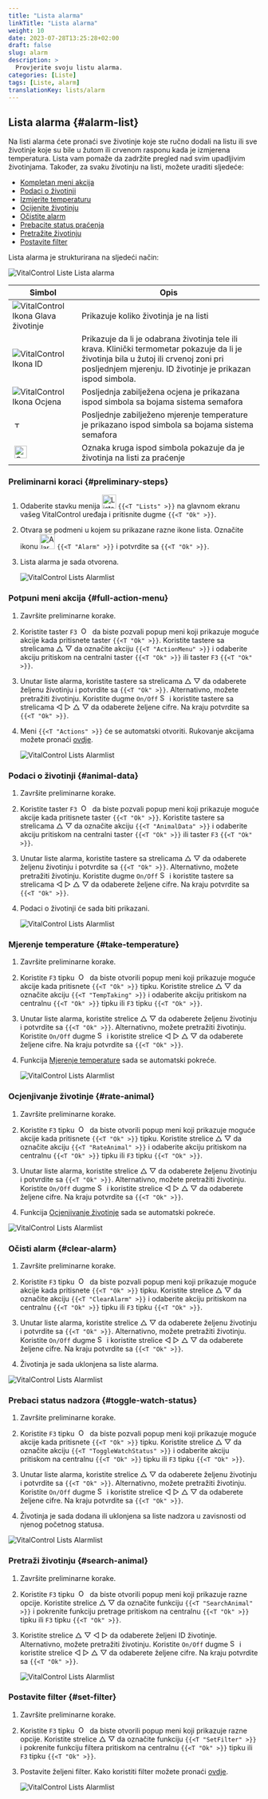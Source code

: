 ```yaml
---
title: "Lista alarma"
linkTitle: "Lista alarma"
weight: 10
date: 2023-07-28T13:25:28+02:00
draft: false
slug: alarm
description: >
  Provjerite svoju listu alarma.
categories: [Liste]
tags: [Liste, alarm]
translationKey: lists/alarm
---
```

## Lista alarma {#alarm-list}

Na listi alarma ćete pronaći sve životinje koje ste ručno dodali na listu ili sve životinje koje su bile u žutom ili crvenom rasponu kada je izmjerena temperatura. Lista vam pomaže da zadržite pregled nad svim upadljivim životinjama. Također, za svaku životinju na listi, možete uraditi sljedeće:

- [Kompletan meni akcija](#full-action-menu)
- [Podaci o životinji](#animal-data)
- [Izmjerite temperaturu](#take-temperature)
- [Ocijenite životinju](#rate-animal)
- [Očistite alarm](#clear-alarm)
- [Prebacite status praćenja](#toggle-watch-status)
- [Pretražite životinju](#search-animal)
- [Postavite filter](#set-filter)

Lista alarma je strukturirana na sljedeći način:

   ![VitalControl Liste Lista alarma](../images/alarmstructure.png "Struktura liste alarma")

|Simbol   | Opis
|-------  |----
| ![VitalControl Ikona Glava životinje](../images/kopf.png "Glava životinje") | Prikazuje koliko životinja je na listi
| ![VitalControl Ikona ID](../images/ID.png "ID") | Prikazuje da li je odabrana životinja tele ili krava. Klinički termometar pokazuje da li je životinja bila u žutoj ili crvenoj zoni pri posljednjem mjerenju. ID životinje je prikazan ispod simbola.
| ![VitalControl Ikona Ocjena](../images/auge.png "Ikona Ocjena") | Posljednja zabilježena ocjena je prikazana ispod simbola sa bojama sistema semafora
| &nbsp;<img src="/icons/actions/temperature.svg" width="12" align="bottom" alt="Tjelesna temperatura" title="Tjelesna temperatura" /> | Posljednje zabilježeno mjerenje temperature je prikazano ispod simbola sa bojama sistema semafora
| &nbsp;<img src="/icons/actions/rating.svg" width="25" align="bottom" alt="Ocjena životinje" title="Ocjena" /> |Oznaka kruga ispod simbola pokazuje da je životinja na listi za praćenje

### Preliminarni koraci {#preliminary-steps}


1. Odaberite stavku menija <img src="/icons/main/lists.svg" width="28" align="bottom" alt="Lists" /> `{{<T "Lists" >}}` na glavnom ekranu vašeg VitalControl uređaja i pritisnite dugme `{{<T "Ok" >}}`.

2. Otvara se podmeni u kojem su prikazane razne ikone lista. Označite ikonu <img src="/icons/lists/alarmlist.svg" width="30" align="bottom" alt="Alarm" /> `{{<T "Alarm" >}}` i potvrdite sa `{{<T "Ok" >}}`.

3. Lista alarma je sada otvorena.

   ![VitalControl Lists Alarmlist](../images/firststeps.png "Preliminary Steps")

### Potpuni meni akcija {#full-action-menu}

1. Završite preliminarne korake.

2. Koristite taster `F3` &nbsp;<img src="/icons/footer/open-popup.svg" width="15" align="bottom" alt="Open popup" />&nbsp; da biste pozvali popup meni koji prikazuje moguće akcije kada pritisnete taster `{{<T "Ok" >}}`. Koristite tastere sa strelicama △ ▽ da označite akciju `{{<T "ActionMenu" >}}` i odaberite akciju pritiskom na centralni taster `{{<T "Ok" >}}` ili taster `F3` `{{<T "Ok" >}}`.

3. Unutar liste alarma, koristite tastere sa strelicama △ ▽ da odaberete željenu životinju i potvrdite sa `{{<T "Ok" >}}`. Alternativno, možete pretražiti životinju. Koristite dugme `On/Off` <img src="/icons/footer/search.svg" width="15" align="bottom" alt="Search" /> i koristite tastere sa strelicama ◁ ▷ △ ▽ da odaberete željene cifre. Na kraju potvrdite sa `{{<T "Ok" >}}`.

4. Meni `{{<T "Actions" >}}` će se automatski otvoriti. Rukovanje akcijama možete pronaći [ovdje](/bs/docs/actions/).

   ![VitalControl Lists Alarmlist](../images/actionmenu.png "Action menu")

### Podaci o životinji {#animal-data}

1. Završite preliminarne korake.

2. Koristite taster `F3` &nbsp;<img src="/icons/footer/open-popup.svg" width="15" align="bottom" alt="Open popup" />&nbsp; da biste pozvali popup meni koji prikazuje moguće akcije kada pritisnete taster `{{<T "Ok" >}}`. Koristite tastere sa strelicama △ ▽ da označite akciju `{{<T "AnimalData" >}}` i odaberite akciju pritiskom na centralni taster `{{<T "Ok" >}}` ili taster `F3` `{{<T "Ok" >}}`.

3. Unutar liste alarma, koristite tastere sa strelicama △ ▽ da odaberete željenu životinju i potvrdite sa `{{<T "Ok" >}}`. Alternativno, možete pretražiti životinju. Koristite dugme `On/Off` <img src="/icons/footer/search.svg" width="15" align="bottom" alt="Search" /> i koristite tastere sa strelicama ◁ ▷ △ ▽ da odaberete željene cifre. Na kraju potvrdite sa `{{<T "Ok" >}}`.


4. Podaci o životinji će sada biti prikazani.

   ![VitalControl Lists Alarmlist](../images/animaldata.png "Podaci o životinji")

### Mjerenje temperature {#take-temperature}

1. Završite preliminarne korake.

2. Koristite `F3` tipku &nbsp;<img src="/icons/footer/open-popup.svg" width="15" align="bottom" alt="Open popup" />&nbsp; da biste otvorili popup meni koji prikazuje moguće akcije kada pritisnete `{{<T "Ok" >}}` tipku. Koristite strelice △ ▽ da označite akciju `{{<T "TempTaking" >}}` i odaberite akciju pritiskom na centralnu `{{<T "Ok" >}}` tipku ili `F3` tipku `{{<T "Ok" >}}`.

3. Unutar liste alarma, koristite strelice △ ▽ da odaberete željenu životinju i potvrdite sa `{{<T "Ok" >}}`. Alternativno, možete pretražiti životinju. Koristite `On/Off` dugme <img src="/icons/footer/search.svg" width="15" align="bottom" alt="Search" /> i koristite strelice ◁ ▷ △ ▽ da odaberete željene cifre. Na kraju potvrdite sa `{{<T "Ok" >}}`.

4. Funkcija [Mjerenje temperature](/bs/docs/actions/measure-temperature/#measure-fever) sada se automatski pokreće.

   ![VitalControl Lists Alarmlist](../images/temperature.png "Mjerenje temperature")

### Ocjenjivanje životinje {#rate-animal}

1. Završite preliminarne korake.

2. Koristite `F3` tipku &nbsp;<img src="/icons/footer/open-popup.svg" width="15" align="bottom" alt="Open popup" />&nbsp; da biste otvorili popup meni koji prikazuje moguće akcije kada pritisnete `{{<T "Ok" >}}` tipku. Koristite strelice △ ▽ da označite akciju `{{<T "RateAnimal" >}}` i odaberite akciju pritiskom na centralnu `{{<T "Ok" >}}` tipku ili `F3` tipku `{{<T "Ok" >}}`.

3. Unutar liste alarma, koristite strelice △ ▽ da odaberete željenu životinju i potvrdite sa `{{<T "Ok" >}}`. Alternativno, možete pretražiti životinju. Koristite `On/Off` dugme <img src="/icons/footer/search.svg" width="15" align="bottom" alt="Search" /> i koristite strelice ◁ ▷ △ ▽ da odaberete željene cifre. Na kraju potvrdite sa `{{<T "Ok" >}}`.

4. Funkcija [Ocjenjivanje životinje](/bs/docs/actions/rating/#rate-your-animals) sada se automatski pokreće.

![VitalControl Lists Alarmlist](../images/rateanimal.png "Ocijeni životinju")

### Očisti alarm {#clear-alarm}

1. Završite preliminarne korake.

2. Koristite `F3` tipku &nbsp;<img src="/icons/footer/open-popup.svg" width="15" align="bottom" alt="Open popup" />&nbsp; da biste pozvali popup meni koji prikazuje moguće akcije kada pritisnete `{{<T "Ok" >}}` tipku. Koristite strelice △ ▽ da označite akciju `{{<T "ClearAlarm" >}}` i odaberite akciju pritiskom na centralnu `{{<T "Ok" >}}` tipku ili `F3` tipku `{{<T "Ok" >}}`.

3. Unutar liste alarma, koristite strelice △ ▽ da odaberete željenu životinju i potvrdite sa `{{<T "Ok" >}}`. Alternativno, možete pretražiti životinju. Koristite `On/Off` dugme <img src="/icons/footer/search.svg" width="15" align="bottom" alt="Search" /> i koristite strelice ◁ ▷ △ ▽ da odaberete željene cifre. Na kraju potvrdite sa `{{<T "Ok" >}}`.

4. Životinja je sada uklonjena sa liste alarma.

![VitalControl Lists Alarmlist](../images/clearalarm.png "Očisti alarm")

### Prebaci status nadzora {#toggle-watch-status}

1. Završite preliminarne korake.

2. Koristite `F3` tipku &nbsp;<img src="/icons/footer/open-popup.svg" width="15" align="bottom" alt="Open popup" />&nbsp; da biste pozvali popup meni koji prikazuje moguće akcije kada pritisnete `{{<T "Ok" >}}` tipku. Koristite strelice △ ▽ da označite akciju `{{<T "ToggleWatchStatus" >}}` i odaberite akciju pritiskom na centralnu `{{<T "Ok" >}}` tipku ili `F3` tipku `{{<T "Ok" >}}`.

3. Unutar liste alarma, koristite strelice △ ▽ da odaberete željenu životinju i potvrdite sa `{{<T "Ok" >}}`. Alternativno, možete pretražiti životinju. Koristite `On/Off` dugme <img src="/icons/footer/search.svg" width="15" align="bottom" alt="Search" /> i koristite strelice ◁ ▷ △ ▽ da odaberete željene cifre. Na kraju potvrdite sa `{{<T "Ok" >}}`.

4. Životinja je sada dodana ili uklonjena sa liste nadzora u zavisnosti od njenog početnog statusa.

![VitalControl Lists Alarmlist](../images/watchlist.png "Prebaci status nadzora")

### Pretraži životinju {#search-animal}


1. Završite preliminarne korake.

2. Koristite `F3` tipku &nbsp;<img src="/icons/footer/open-popup.svg" width="15" align="bottom" alt="Open popup" />&nbsp; da biste otvorili popup meni koji prikazuje razne opcije. Koristite strelice △ ▽ da označite funkciju `{{<T "SearchAnimal" >}}` i pokrenite funkciju pretrage pritiskom na centralnu `{{<T "Ok" >}}` tipku ili `F3` tipku `{{<T "Ok" >}}`.

3. Koristite strelice △ ▽ ◁ ▷ da odaberete željeni ID životinje. Alternativno, možete pretražiti životinju. Koristite `On/Off` dugme <img src="/icons/footer/search.svg" width="15" align="bottom" alt="Search" /> i koristite strelice ◁ ▷ △ ▽ da odaberete željene cifre. Na kraju potvrdite sa `{{<T "Ok" >}}`.

   ![VitalControl Lists Alarmlist](../images/searchanimal.png "Search animal")

### Postavite filter {#set-filter}

1. Završite preliminarne korake.

2. Koristite `F3` tipku &nbsp;<img src="/icons/footer/open-popup.svg" width="15" align="bottom" alt="Open popup" />&nbsp; da biste otvorili popup meni koji prikazuje razne opcije. Koristite strelice △ ▽ da označite funkciju `{{<T "SetFilter" >}}` i pokrenite funkciju filtera pritiskom na centralnu `{{<T "Ok" >}}` tipku ili `F3` tipku `{{<T "Ok" >}}`.

3. Postavite željeni filter. Kako koristiti filter možete pronaći [ovdje](../../filter/#applying-filters).

   ![VitalControl Lists Alarmlist](../images/setfilter.png "Set filter")


